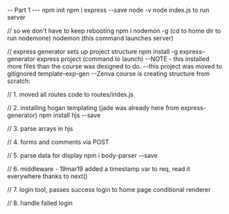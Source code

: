 -- Part 1 ---
npm init
npm i express --save
node -v
node index.js to run server

// so we don't have to keep rebooting
npm i nodemon -g
(cd to home dir to run nodemone)
nodemon (this command launches server)

// express generator sets up project structure
npm install -g express-generator
express project (command to launch)
--NOTE - this installed more files than the course was designed to do.
--this project was moved to gitignored template-exp-gen
--Zenva course is creating structure from scratch:

// 1. moved all routes code to routes/index.js

// 2. installing hogan templating (jade was already here from express-generator)
npm install hjs --save

// 3. parse arrays in hjs

// 4. forms and comments via POST

// 5. parse data for display
 npm i body-parser --save
 
// 6. middleware - 19mar19
added a timestamp var to req, read it everywhere thanks to next()

// 7. login tool, passes success login to home page conditional renderer

// 8. handle failed login